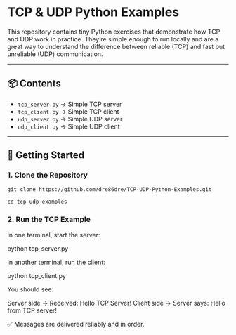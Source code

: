 # TCP & UDP Python Examples

This repository contains tiny Python exercises that demonstrate how TCP and UDP work in practice. They’re simple enough to run locally and are a great way to understand the difference between reliable (TCP) and fast but unreliable (UDP) communication.

---

## 📦 Contents

- ```tcp_server.py``` → Simple TCP server
- ```tcp_client.py``` → Simple TCP client
- ```udp_server.py``` → Simple UDP server
- ```udp_client.py``` → Simple UDP client

---

## 🚀 Getting Started

### 1. Clone the Repository
```git clone https://github.com/dre86dre/TCP-UDP-Python-Examples.git```

```cd tcp-udp-examples```

### 2. Run the TCP Example

In one terminal, start the server:

python tcp_server.py


In another terminal, run the client:

python tcp_client.py


You should see:

Server side → Received: Hello TCP Server!
Client side → Server says: Hello from TCP server!


✅ Messages are delivered reliably and in order.
